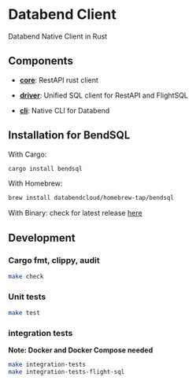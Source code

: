 # Databend Client

Databend Native Client in Rust

## Components

- [**core**](core): RestAPI rust client

- [**driver**](driver): Unified SQL client for RestAPI and FlightSQL

- [**cli**](cli): Native CLI for Databend


## Installation for BendSQL

With Cargo:
```bash
cargo install bendsql
```

With Homebrew:
```bash
brew install databendcloud/homebrew-tap/bendsql
```

With Binary: check for latest release [here](https://github.com/datafuselabs/databend-client/releases)


## Development

### Cargo fmt, clippy, audit

```bash
make check
```

### Unit tests

```bash
make test
```

### integration tests

**Note: Docker and Docker Compose needed**

```bash
make integration-tests
make integration-tests-flight-sql
```
